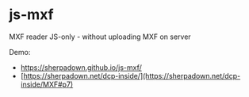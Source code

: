 # js-mxf

MXF reader JS-only - without uploading MXF on server

Demo:
- https://sherpadown.github.io/js-mxf/
- [https://sherpadown.net/dcp-inside/](https://sherpadown.net/dcp-inside/MXF#p7)
